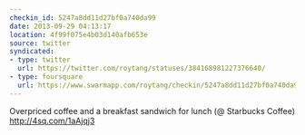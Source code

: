 ```yaml
---
checkin_id: 5247a8dd11d27bf0a740da99
date: 2013-09-29 04:13:17
location: 4f99f075e4b03d140afb653e
source: twitter
syndicated:
- type: twitter
  url: https://twitter.com/roytang/statuses/384168981227376640/
- type: foursquare
  url: https://www.swarmapp.com/roytang/checkin/5247a8dd11d27bf0a740da99
---
```


Overpriced coffee and a breakfast sandwich for lunch (@ Starbucks Coffee) http://4sq.com/1aAjqj3